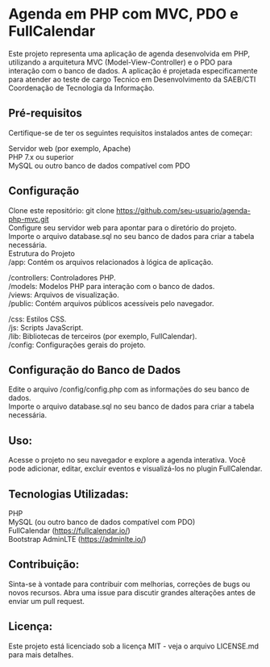 # Agenda em PHP com MVC, PDO e FullCalendar

Este projeto representa uma aplicação de agenda desenvolvida em PHP, utilizando a arquitetura MVC (Model-View-Controller) e o PDO para interação com o banco de dados. A aplicação é projetada especificamente para atender ao teste de cargo Tecnico em Desenvolvimento da SAEB/CTI Coordenação de Tecnologia da Informação.

## Pré-requisitos<br>
Certifique-se de ter os seguintes requisitos instalados antes de começar:

Servidor web (por exemplo, Apache)<br>
PHP 7.x ou superior<br>
MySQL ou outro banco de dados compatível com PDO<br>

## Configuração<br>
Clone este repositório: git clone https://github.com/seu-usuario/agenda-php-mvc.git<br>
Configure seu servidor web para apontar para o diretório do projeto.<br>
Importe o arquivo database.sql no seu banco de dados para criar a tabela necessária.<br>
Estrutura do Projeto<br>
/app: Contém os arquivos relacionados à lógica de aplicação.<br>

/controllers: Controladores PHP.<br>
/models: Modelos PHP para interação com o banco de dados.<br>
/views: Arquivos de visualização.<br>
/public: Contém arquivos públicos acessíveis pelo navegador.<br>

/css: Estilos CSS.<br>
/js: Scripts JavaScript.<br>
/lib: Bibliotecas de terceiros (por exemplo, FullCalendar).<br>
/config: Configurações gerais do projeto.<br>

## Configuração do Banco de Dados<br>
Edite o arquivo /config/config.php com as informações do seu banco de dados.<br>
Importe o arquivo database.sql no seu banco de dados para criar a tabela necessária.<br>

## Uso:
Acesse o projeto no seu navegador e explore a agenda interativa. Você pode adicionar, editar, excluir eventos e visualizá-los no plugin FullCalendar.<br>

## Tecnologias Utilizadas:
PHP<br>
MySQL (ou outro banco de dados compatível com PDO)<br>
FullCalendar (https://fullcalendar.io/)<br>
Bootstrap AdminLTE (https://adminlte.io/)<br>

## Contribuição:
Sinta-se à vontade para contribuir com melhorias, correções de bugs ou novos recursos. Abra uma issue para discutir grandes alterações antes de enviar um pull request.

## Licença:
Este projeto está licenciado sob a licença MIT - veja o arquivo LICENSE.md para mais detalhes.
